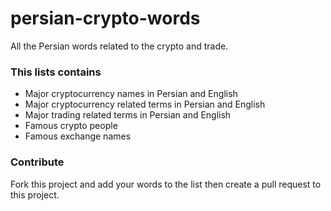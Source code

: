 # persian-crypto-words
All the Persian words related to the crypto and trade.

### This lists contains
- Major cryptocurrency names in Persian and English
- Major cryptocurrency related terms in Persian and English
- Major trading related terms in Persian and English
- Famous crypto people
- Famous exchange names

### Contribute
Fork this project and add your words to the list then create a pull request to this project.
